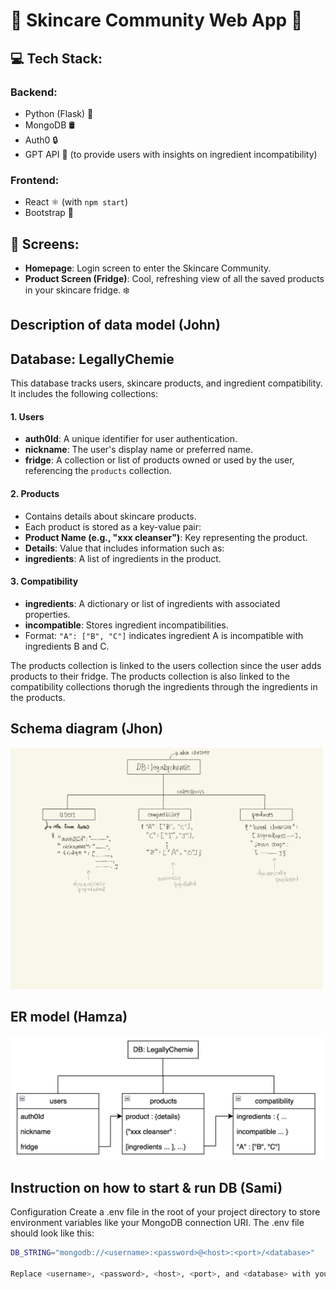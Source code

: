 # 🌸 Skincare Community Web App 🌸

## 💻 Tech Stack:

### Backend:
- Python (Flask) 🐍
- MongoDB 🛢️
- Auth0 🔒
- GPT API 🤖 (to provide users with insights on ingredient incompatibility)

### Frontend:
- React ⚛️ (with `npm start`)
- Bootstrap 🎨

## 📱 Screens:
- **Homepage**: Login screen to enter the Skincare Community.
- **Product Screen (Fridge)**: Cool, refreshing view of all the saved products in your skincare fridge. ❄️

## Description of data model (John)
## Database: LegallyChemie
This database tracks users, skincare products, and ingredient compatibility. It includes the following collections:
#### 1. Users
- **auth0Id**: A unique identifier for user authentication.
- **nickname**: The user's display name or preferred name.
- **fridge**: A collection or list of products owned or used by the user, referencing the `products` collection.

#### 2. Products 
- Contains details about skincare products.
- Each product is stored as a key-value pair:
- **Product Name (e.g., "xxx cleanser")**: Key representing the product.
- **Details**: Value that includes information such as:
- **ingredients**: A list of ingredients in the product.

#### 3. Compatibility 
- **ingredients**: A dictionary or list of ingredients with associated properties.
- **incompatible**: Stores ingredient incompatibilities.
- Format: `"A": ["B", "C"]` indicates ingredient A is incompatible with ingredients B and C.

The products collection is linked to the users collection since the user adds products to their fridge. The products collection is also linked to the compatibility collections thorugh the ingredients through the ingredients in the products. 

## Schema diagram (Jhon)
<img src="https://github.com/Hamza-Anver/LegallyChemie/blob/main/images/schema.jpg" width="500"> 

## ER model (Hamza)
<img src="https://github.com/Hamza-Anver/LegallyChemie/blob/main/images/ER_Diagram.png" width="500"> 


## Instruction on how to start & run DB (Sami)
Configuration
Create a .env file in the root of your project directory to store environment variables like your MongoDB connection URI. The .env file should look like this:

```bash
DB_STRING="mongodb://<username>:<password>@<host>:<port>/<database>"

Replace <username>, <password>, <host>, <port>, and <database> with your actual MongoDB credentials.